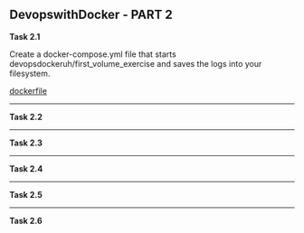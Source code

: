## DevopswithDocker - PART 2

**Task 2.1**

Create a docker-compose.yml file that starts devopsdockeruh/first_volume_exercise and saves the logs into your filesystem.  

[dockerfile](./2.1/dockerfile)  

____________________________________

**Task 2.2**  

____________________________________

**Task 2.3**  

____________________________________

**Task 2.4**  

____________________________________

**Task 2.5**  

____________________________________

**Task 2.6**
